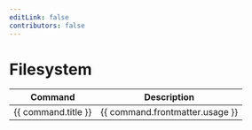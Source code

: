 ```yaml
---
editLink: false
contributors: false
---
```


# Filesystem

<script>
  import pages from '@temp/pages'
  export default {
    computed: {
      commands() {
        return pages
          .filter(p => p.path.includes('/commands/docs/'))
          .filter(p => p.frontmatter.categories.includes('filesystem'))
          .sort((a,b) => (a.title > b.title) ? 1 : ((b.title > a.title) ? -1 : 0));
      }
    }
  }
</script>

<table>
  <thead>
    <tr>
      <th>Command</th>
      <th>Description</th>
    </tr>
  </thead>
  <tbody>
    <tr v-for="command in commands">
       <td><a :href="$withBase(command.path)">{{ command.title }}</a></td>
       <td style="white-space: pre-wrap;">{{ command.frontmatter.usage }}</td>
    </tr>
  </tbody>
</table>
